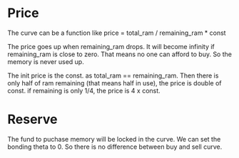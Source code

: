 # Price

The curve can be a function like
price = total_ram / remaining_ram * const

The price goes up when remaining_ram drops. It will become infinity if remaining_ram is close to zero. That means no one can afford to buy. So the memory is never used up.

The init price is the const. as total_ram == remaining_ram. 
Then there is only half of ram remaining (that means half in use), the price is double of const. if remaining is only 1/4, the price is 4 x const.

# Reserve

The fund to puchase memory will be locked in the curve. We can set the bonding theta to 0. So there is no difference between buy and sell curve.
